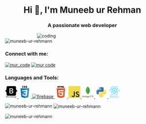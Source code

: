 

<h1 align="center">Hi 👋, I'm Muneeb ur Rehman</h1>
<h3 align="center">A passionate web developer</h3>

<img align="right" alt="coding" width="400" src="[[[https://www.google.com/url?sa=i&url=https%3A%2F%2Fgifdb.com%2Fgif%2Fpc-typing-himouto-umaru-chan-im7mjlrc9w7ha230.html&psig=AOvVaw1DqmlWopaddmhN1Q-L3F_o&ust=1693430615877000&source=images&cd=vfe&opi=89978449&ved=0CBAQjRxqFwoTCMDwx-PmgoEDFQAAAAAdAAAAABAJ](https://www.google.com/url?sa=i&url=https%3A%2F%2Fanimesher.com%2Fentry%2Fgirl-computer-time-237977%2F&psig=AOvVaw1DqmlWopaddmhN1Q-L3F_o&ust=1693430615877000&source=images&cd=vfe&opi=89978449&ved=0CBAQjRxqFwoTCMDwx-PmgoEDFQAAAAAdAAAAABAR)](https://animesher.com/orig/0/23/237/2379/animesher.com_girl-computer-time-237977.gif).gif](https://www.google.com/url?sa=i&url=https%3A%2F%2Fgithub.com%2Ftopics%2Fgifs%3Fo%3Ddesc%26s%3Dupdated&psig=AOvVaw0dg1Jp7QtyTFZeKWZ6mr-w&ust=1693432100217000&source=images&cd=vfe&opi=89978449&ved=0CBAQjRxqFwoTCNDus6nsgoEDFQAAAAAdAAAAABAE)" >

<p align="left"> <img src="https://komarev.com/ghpvc/?username=muneeb-ur-rehmann&label=Profile%20views&color=0e75b6&style=flat" alt="muneeb-ur-rehmann" /> </p>

<h3 align="left">Connect with me:</h3>
<p align="left">
<a href="https://instagram.com/mur_code" target="blank"><img align="center" src="https://raw.githubusercontent.com/rahuldkjain/github-profile-readme-generator/master/src/images/icons/Social/instagram.svg" alt="mur_code" height="30" width="40" /></a>
<a href="https://www.youtube.com/c/mur code" target="blank"><img align="center" src="https://raw.githubusercontent.com/rahuldkjain/github-profile-readme-generator/master/src/images/icons/Social/youtube.svg" alt="mur code" height="30" width="40" /></a>
</p>

<h3 align="left">Languages and Tools:</h3>
<p align="left"> <a href="https://getbootstrap.com" target="_blank" rel="noreferrer"> <img src="https://raw.githubusercontent.com/devicons/devicon/master/icons/bootstrap/bootstrap-plain-wordmark.svg" alt="bootstrap" width="40" height="40"/> </a> <a href="https://www.w3schools.com/css/" target="_blank" rel="noreferrer"> <img src="https://raw.githubusercontent.com/devicons/devicon/master/icons/css3/css3-original-wordmark.svg" alt="css3" width="40" height="40"/> </a> <a href="https://firebase.google.com/" target="_blank" rel="noreferrer"> <img src="https://www.vectorlogo.zone/logos/firebase/firebase-icon.svg" alt="firebase" width="40" height="40"/> </a> <a href="https://www.w3.org/html/" target="_blank" rel="noreferrer"> <img src="https://raw.githubusercontent.com/devicons/devicon/master/icons/html5/html5-original-wordmark.svg" alt="html5" width="40" height="40"/> </a> <a href="https://developer.mozilla.org/en-US/docs/Web/JavaScript" target="_blank" rel="noreferrer"> <img src="https://raw.githubusercontent.com/devicons/devicon/master/icons/javascript/javascript-original.svg" alt="javascript" width="40" height="40"/> </a> <a href="https://www.mongodb.com/" target="_blank" rel="noreferrer"> <img src="https://raw.githubusercontent.com/devicons/devicon/master/icons/mongodb/mongodb-original-wordmark.svg" alt="mongodb" width="40" height="40"/> </a> <a href="https://www.python.org" target="_blank" rel="noreferrer"> <img src="https://raw.githubusercontent.com/devicons/devicon/master/icons/python/python-original.svg" alt="python" width="40" height="40"/> </a> <a href="https://reactjs.org/" target="_blank" rel="noreferrer"> <img src="https://raw.githubusercontent.com/devicons/devicon/master/icons/react/react-original-wordmark.svg" alt="react" width="40" height="40"/> </a> </p>

<p><img align="left" src="https://github-readme-stats.vercel.app/api/top-langs?username=muneeb-ur-rehmann&show_icons=true&locale=en&layout=compact" alt="muneeb-ur-rehmann" /></p>

<p>&nbsp;<img align="center" src="https://github-readme-stats.vercel.app/api?username=muneeb-ur-rehmann&show_icons=true&locale=en" alt="muneeb-ur-rehmann" /></p>

<p><img align="center" src="https://github-readme-streak-stats.herokuapp.com/?user=muneeb-ur-rehmann&" alt="muneeb-ur-rehmann" /></p>
